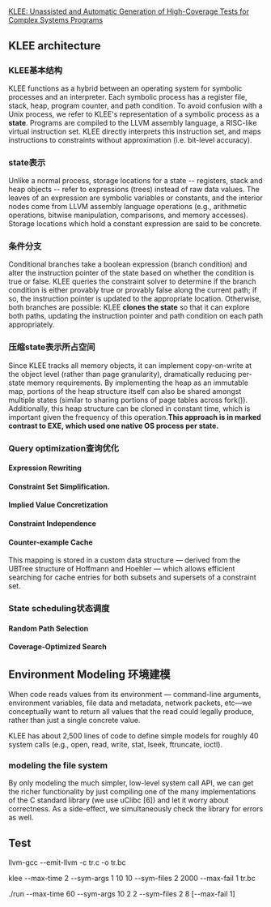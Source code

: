 # 
[KLEE: Unassisted and Automatic Generation of High-Coverage Tests for Complex Systems Programs](http://static.usenix.org/event/osdi08/tech/full_papers/cadar/cadar_html/)

## KLEE architecture

### KLEE基本结构
KLEE functions as a hybrid between an operating system for symbolic processes and an interpreter. Each symbolic process has a register file, stack, heap, program counter, and path condition. To avoid confusion with a Unix process, we refer to KLEE's representation of a symbolic process as a **state**. Programs are compiled to the LLVM  assembly language, a RISC-like virtual instruction set. KLEE directly interprets this instruction set, and maps instructions to constraints without approximation (i.e. bit-level accuracy).

### state表示
Unlike a normal process, storage locations for a state -- registers, stack and heap objects -- refer to expressions (trees) instead of raw data values. The leaves of an expression are symbolic variables or constants, and the interior nodes come from LLVM assembly language operations (e.g., arithmetic operations, bitwise manipulation, comparisons, and memory accesses). Storage locations which hold a constant expression are said to be concrete.

### 条件分支
Conditional branches take a boolean expression (branch condition) and alter the instruction pointer of the state based on whether the condition is true or false. KLEE queries the constraint solver to determine if the branch condition is either provably true or provably false along the current path; if so, the instruction pointer is updated to the appropriate location. Otherwise, both branches are possible: KLEE **clones the state** so that it can explore both paths, updating the instruction pointer and path condition on each path appropriately.

### 压缩state表示所占空间
Since KLEE tracks all memory objects, it can implement copy-on-write at the object level (rather than page granularity), dramatically reducing per-state memory requirements. By implementing the heap as an immutable map, portions of the heap structure itself can also be shared amongst multiple states (similar to sharing portions of page tables across fork()). Additionally, this heap structure can be cloned in constant time, which is important given the frequency of this operation.**This approach is in marked contrast to EXE, which
used one native OS process per state.**

### Query optimization查询优化

#### Expression Rewriting

#### Constraint Set Simplification.

#### Implied Value Concretization

#### Constraint Independence

#### Counter-example Cache

This mapping is stored
in a custom data structure — derived from the UBTree
structure of Hoffmann and Hoehler — which allows
efficient searching for cache entries for both subsets
and supersets of a constraint set.

### State scheduling状态调度

#### Random Path Selection


#### Coverage-Optimized Search


## Environment Modeling 环境建模

When code reads values from its environment —
command-line arguments, environment variables, file
data and metadata, network packets, etc—we conceptually
want to return all values that the read could legally
produce, rather than just a single concrete value.

KLEE has about 2,500 lines of code to
define simple models for roughly 40 system calls (e.g.,
open, read, write, stat, lseek, ftruncate,
ioctl).

### modeling the file system


By only modeling the much simpler, low-level
system call API, we can get the richer functionality by
just compiling one of the many implementations of the
C standard library (we use uClibc [6]) and let it worry
about correctness. As a side-effect, we simultaneously
check the library for errors as well.


## Test

llvm-gcc --emit-llvm -c tr.c -o tr.bc

klee --max-time 2 --sym-args 1 10 10
--sym-files 2 2000 --max-fail 1 tr.bc


./run <tool-name> --max-time 60
--sym-args 10 2 2
--sym-files 2 8
[--max-fail 1]